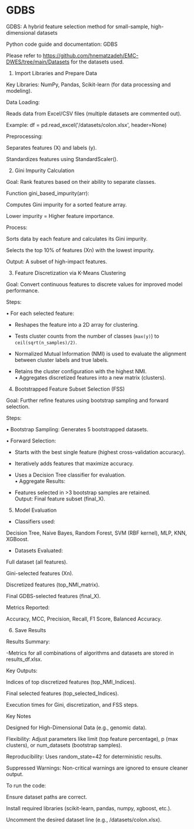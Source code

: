 # GDBS
GDBS: A hybrid feature selection method for small-sample, high-dimensional datasets

Python code guide and documentation: GDBS

Please refer to https://github.com/hnematzadeh/EMC-DWES/tree/main/Datasets for the datasets used.

1. Import Libraries and Prepare Data

Key Libraries: NumPy, Pandas, Scikit-learn (for data processing and modeling).

Data Loading:

Reads data from Excel/CSV files (multiple datasets are commented out).

Example: df = pd.read_excel('/datasets/colon.xlsx', header=None)

Preprocessing:

Separates features (X) and labels (y).

Standardizes features using StandardScaler().

2. Gini Impurity Calculation

Goal: Rank features based on their ability to separate classes.

Function gini_based_impurity(arr):

Computes Gini impurity for a sorted feature array.

Lower impurity = Higher feature importance.

Process:

Sorts data by each feature and calculates its Gini impurity.

Selects the top 10% of features (Xn) with the lowest impurity.

Output: A subset of high-impact features.

3. Feature Discretization via K-Means Clustering

Goal: Convert continuous features to discrete values for improved model performance.

Steps:

• For each selected feature:

 - Reshapes the feature into a 2D array for clustering.  
 
 - Tests cluster counts from the number of classes (`max(y)`) to `ceil(sqrt(n_samples)/2)`.  
 
 - Normalized Mutual Information (NMI) is used to evaluate the alignment between cluster labels and true labels.  
 
 - Retains the cluster configuration with the highest NMI.  
• Aggregates discretized features into a new matrix (clusters).

4. Bootstrapped Feature Subset Selection (FSS)

Goal: Further refine features using bootstrap sampling and forward selection.

Steps:

• Bootstrap Sampling: Generates 5 bootstrapped datasets.

• Forward Selection:

 - Starts with the best single feature (highest cross-validation accuracy).  
 
 - Iteratively adds features that maximize accuracy.  
 
 - Uses a Decision Tree classifier for evaluation.  
• Aggregate Results:

 - Features selected in >3 bootstrap samples are retained.  
Output: Final feature subset (final_X).

5. Model Evaluation

- Classifiers used:

Decision Tree, Naive Bayes, Random Forest, SVM (RBF kernel), MLP, KNN, XGBoost.

- Datasets Evaluated:

Full dataset (all features).

Gini-selected features (Xn).

Discretized features (top_NMI_matrix).

Final GDBS-selected features (final_X).

Metrics Reported:

Accuracy, MCC, Precision, Recall, F1 Score, Balanced Accuracy.

6. Save Results

Results Summary:

-Metrics for all combinations of algorithms and datasets are stored in results_df.xlsx.

Key Outputs:

Indices of top discretized features (top_NMI_Indices).

Final selected features (top_selected_Indices).

Execution times for Gini, discretization, and FSS steps.

Key Notes

Designed for High-Dimensional Data (e.g., genomic data).

Flexibility: Adjust parameters like limit (top feature percentage), p (max clusters), or num_datasets (bootstrap samples).

Reproducibility: Uses random_state=42 for deterministic results.

Suppressed Warnings: Non-critical warnings are ignored to ensure cleaner output.

To run the code:

Ensure dataset paths are correct.

Install required libraries (scikit-learn, pandas, numpy, xgboost, etc.).

Uncomment the desired dataset line (e.g., /datasets/colon.xlsx).
